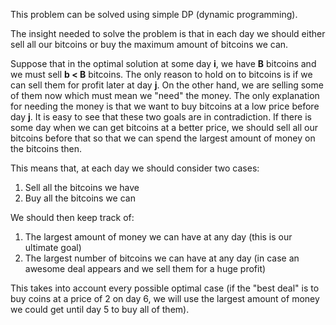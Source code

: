 This problem can be solved using simple DP (dynamic programming).

The insight needed to solve the problem is that in each day we should either sell all our bitcoins or buy the maximum amount of bitcoins we can.

Suppose that in the optimal solution at some day **i**, we have **B** bitcoins and we must sell **b < B** bitcoins. The only reason to hold on to bitcoins is if we can sell them for profit later at day **j**. On the other hand, we are selling some of them now which must mean we "need" the money. The only explanation for needing the money is that we want to buy bitcoins at a low price before day **j**. It is easy to see that these two goals are in contradiction. If there is some day when we can get bitcoins at a better price, we should sell all our bitcoins before that so that we can spend the largest amount of money on the bitcoins then. 

This means that, at each day we should consider two cases:
1. Sell all the bitcoins we have
2. Buy all the bitcoins we can

We should then keep track of:
1. The largest amount of money we can have at any day (this is our ultimate goal)
2. The largest number of bitcoins we can have at any day (in case an awesome deal appears and we sell them for a huge profit)

This takes into account every possible optimal case (if the "best deal" is to buy coins at a price of 2 on day 6, we will use the largest amount of money we could get until day 5 to buy all of them).